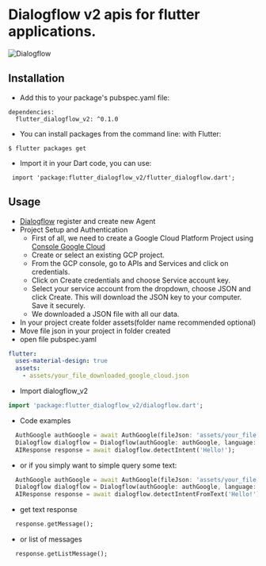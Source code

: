 # Dialogflow v2 apis for flutter applications.

![Dialogflow](https://github.com/diegodalbosco/flutter_dialogflow/raw/master/dialogflow.png) 

## Installation

* Add this to your package's pubspec.yaml file:
```
dependencies:
  flutter_dialogflow_v2: ^0.1.0
```
* You can install packages from the command line:
  with Flutter:
```
$ flutter packages get
```

* Import it in your Dart code, you can use:
```
 import 'package:flutter_dialogflow_v2/flutter_dialogflow.dart';
```

## Usage

* [Dialogflow](https://dialogflow.com/) register and create new Agent
* Project Setup and Authentication
    * First of all, we need to create a Google Cloud Platform Project using [Console Google Cloud](https://console.cloud.google.com/)
    * Create or select an existing GCP project.
    * From the GCP console, go to APIs and Services and click on credentials. 
    * Click on Create credentials and choose Service account key.
    * Select your service account from the dropdown, choose JSON and click Create. This will download the JSON key to your computer. Save it securely.
    * We downloaded a JSON file with all our data.
* In your project create folder assets(folder name recommended optional)
* Move file json in your project in folder created
* open file pubspec.yaml
``` yaml
flutter:
  uses-material-design: true
  assets:
    - assets/your_file_downloaded_google_cloud.json
```
* Import dialogflow_v2
``` dart
import 'package:flutter_dialogflow_v2/dialogflow.dart';
```
* Code examples

``` dart
  AuthGoogle authGoogle = await AuthGoogle(fileJson: 'assets/your_file.json').build();
  Dialogflow dialogflow = Dialogflow(authGoogle: authGoogle, language: Language.english);
  AIResponse response = await dialogflow.detectIntent('Hello!');
```

* or if you simply want to simple query some text:
``` dart
  AuthGoogle authGoogle = await AuthGoogle(fileJson: 'assets/your_file.json').build();
  Dialogflow dialogflow = Dialogflow(authGoogle: authGoogle, language: Language.english);
  AIResponse response = await dialogflow.detectIntentFromText('Hello!');
```

* get text response
``` dart
  response.getMessage();
```

* or list of messages
``` dart
  response.getListMessage();
```
